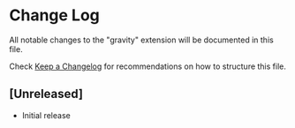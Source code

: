 # Change Log

All notable changes to the "gravity" extension will be documented in this file.

Check [Keep a Changelog](http://keepachangelog.com/) for recommendations on how to structure this file.

## [Unreleased]

- Initial release
